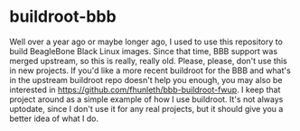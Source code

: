 buildroot-bbb
=============

Well over a year ago or maybe longer ago, I used to use this repository to build BeagleBone Black
Linux images. Since that time, BBB support was merged upstream, so this is really, really old. Please,
please, don't use this in new projects. If you'd like a more recent buildroot for the BBB and what's
in the upstream buildroot repo doesn't help you enough, you may also be interested in 
https://github.com/fhunleth/bbb-buildroot-fwup. I keep that project around as a simple example of
how I use buildroot. It's not always uptodate, since I don't use it for any real projects, but
it should give you a better idea of what I do.
